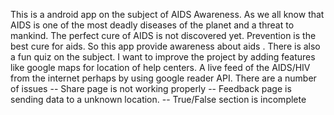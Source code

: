 This is a android app on the subject of AIDS Awareness.
As we all know that AIDS is one of the most  deadly diseases of the planet and
a threat to mankind. The perfect cure of AIDS is not discovered yet. Prevention is the best cure for aids. So this app provide awareness about aids . There is also a fun quiz on the subject.
I want to improve the project by adding features like google maps for location of help centers. A live feed of the AIDS/HIV from the internet perhaps by using google reader API.
There are a number of issues
-- Share page is not working properly
-- Feedback page is sending data to a unknown location.
-- True/False section is incomplete 
